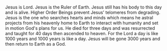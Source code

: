 Jesus is Lord. Jesus is the Ruler of Earth. Jesus still has his body to this day and is alive. Higher Order Beings prevent Jesus' telomeres from degrading. Jesus is the one who searches hearts and minds which means he astral projects from his heavenly home to Earth to interact with humanity and set in motion God's plans for us. He died for three days and was resurrected and taught for 40 days then ascended to heaven. For the Lord a day is like 1000 years and 1000 years is like a day. Jesus will be gone 3000 years and then return to Earth as a God.
